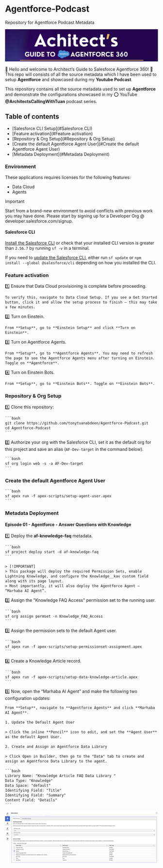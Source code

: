 # Agentforce-Podcast
Repository for Agentforce Podcast Metadata

![App logo](docs/gfx/app-logo.png)

👋 Hello and welcome to Architect’s Guide to Salesforce Agentforce 360! 🌟
This repo will consists of all the source metadata which I have been used to setup **Agentforce** and showcased during my **Youtube Podcast**.

This repository contains all the source metadata used to set up **Agentforce** and demonstrate the configurations showcased in my ⭕ YouTube **@ArchitectsCallingWithTuan** podcast series.

## Table of contents

- [Salesforce CLI Setup](#Salesforce CLI)
- [Feature activation](#Feature activation)
- [Repository & Org Setup](#Repository & Org Setup)
- [Create the default Agentforce Agent User](#Create the default Agentforce Agent User)
- [Metadata Deployment](#Metadata Deployment)

### Environment

These applications requires licenses for the following features:

- Data Cloud
- Agents

> [!IMPORTANT]
> Start from a brand-new environment to avoid conflicts with previous work you may have done.
> Please start by signing up for a Developer Org @ developer.salesforce.com/signup.

#### Salesforce CLI

[Install the Salesforce CLI](https://developer.salesforce.com/tools/salesforcecli) or check that your installed CLI version is greater than `2.56.7` by running `sf -v` in a terminal.

If you need to [update the Salesforce CLI](https://developer.salesforce.com/docs/atlas.en-us.sfdx_setup.meta/sfdx_setup/sfdx_setup_update_cli.htm), either run `sf update` or `npm install --global @salesforce/cli` depending on how you installed the CLI.

### Feature activation

1️⃣ Ensure that Data Cloud provisioning is complete before proceeding.

    To verify this, navigate to Data Cloud Setup. If you see a Get Started button, click it and allow the setup process to finish — this may take a few minutes.

2️⃣ Turn on Einstein.

    From **Setup**, go to **Einstein Setup** and click **Turn on Einstein**.

3️⃣ Turn on Agentforce Agents.

    From **Setup**, go to **Agentforce Agents**. You may need to refresh the page to see the Agentforce Agents menu after turning on Einstein.
    Toggle on **Agentforce**.

4️⃣ Turn on Einstein Bots.

    From **Setup**, go to **Einstein Bots**. Toggle on **Einstein Bots**.

### Repository & Org Setup

1️⃣ Clone this repository:

    ```bash
    git clone https://github.com/tonytuanabdeen/Agentforce-Podcast.git
    cd Agentforce-Podcast
    ```

2️⃣ Authorize your org with the Salesforce CLI, set it as the default org for this project and save an alias (`AF-Dev-target` in the command below).

    ```bash
    sf org login web -s -a AF-Dev-target
    ```

### Create the default Agentforce Agent User

    ```bash
    sf apex run -f apex-scripts/setup-agent-user.apex
    ```

### Metadata Deployment

#### Episode 01 - Agentforce - **Answer Questions with Knowledge**

1️⃣ Deploy the **af-knowledge-faq** metadata.

    ```bash
    sf project deploy start -d af-knowledge-faq
    ```

    > [!IMPORTANT]
    > This package will deploy the required Permission Sets, enable Lightning Knowledge, and configure the Knowledge__kav custom field along with its page layout.
    > Most importantly, it will also deploy the Agentforce Agent – “Marhaba AI Agent”.

2️⃣ Assign the "Knowledge FAQ Access" permission set to the running user.

    ```bash
    sf org assign permset -n Knowledge_FAQ_Access
    ```

3️⃣ Assign the permission sets to the default Agent user.

    ```bash
    sf apex run -f apex-scripts/setup-permissionset-assignment.apex
    ```

4️⃣ Create a Knowledge Article record.

    ```bash
    sf apex run -f apex-scripts/setup-data-knowledge-article.apex
    ```

5️⃣ Now, open the “Marhaba AI Agent” and make the following two configuration updates:

    From **Setup**, navigate to **Agentforce Agents** and click **Marhaba AI Agent**.

    1. Update the Default Agent User

    > Click the inline **Pencil** icon to edit, and set the **Agent User** as the default Agent User.

    2. Create and Assign an Agentforce Data Library

    > Click Open in Builder, then go to the "Data" tab to create and assign an Agentforce Data Library to the agent.

    ```bash
    Library Name: "Knowledge Article FAQ Data Library "
    Data Type: "Knowledge"
    Data Space: "default"
    Identifying Field: "Title"
    Identifying Field: "Summary"
    Content Field: "Details"
    ```

![Agentforce Data Library Setup](docs/gfx/data-library-setup.png)
